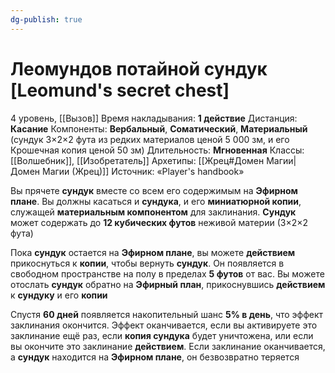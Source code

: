 ```yaml
---
dg-publish: true
---
```

# Леомундов потайной сундук [Leomund's secret chest]
4 уровень, [[Вызов]]
Время накладывания: **1 действие**
Дистанция: **Касание**
Компоненты: **Вербальный**, **Соматический**, **Материальный** (сундук 3×2×2 фута из редких материалов ценой 5 000 зм, и его Крошечная копия ценой 50 зм)
Длительность: **Мгновенная**
Классы: [[Волшебник]], [[Изобретатель]]
Архетипы: [[Жрец#Домен Магии|Домен Магии (Жрец)]]
Источник: «Player's handbook»

Вы прячете **сундук** вместе со всем его содержимым на **Эфирном плане**. Вы должны касаться и **сундука**, и его **миниатюрной копии**, служащей **материальным компонентом** для заклинания. **Сундук** может содержать до **12 кубических футов** неживой материи (3×2×2 фута)

Пока **сундук** остается на **Эфирном плане**, вы можете **действием** прикоснуться к **копии**, чтобы вернуть **сундук**. Он появляется в свободном пространстве на полу в пределах **5 футов** от вас. Вы можете отослать **сундук** обратно на **Эфирный план**, прикоснувшись **действием** к **сундуку** и его **копии**

Спустя **60 дней** появляется накопительный шанс **5% в день**, что эффект заклинания окончится. Эффект оканчивается, если вы активируете это заклинание ещё раз, если **копия сундука** будет уничтожена, или если вы окончите это заклинание **действием**. Если заклинание оканчивается, а **сундук** находится на **Эфирном плане**, он безвозвратно теряется